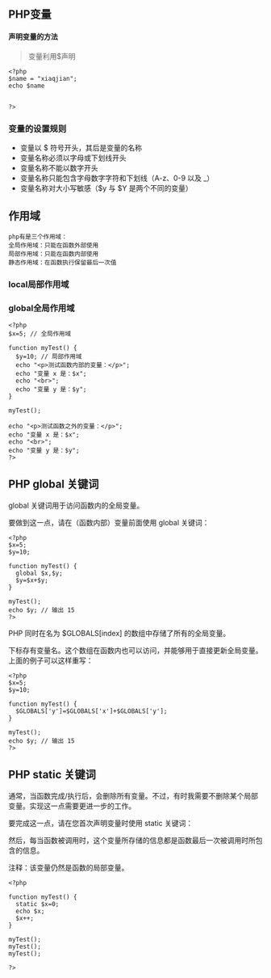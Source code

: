 PHP变量
--
#### 声明变量的方法
> 变量利用$声明
```
<?php
$name = "xiaqjian";
echo $name


?>
```
### 变量的设置规则
- 变量以 $ 符号开头，其后是变量的名称
- 变量名称必须以字母或下划线开头
- 变量名称不能以数字开头
- 变量名称只能包含字母数字字符和下划线（A-z、0-9 以及 _）
- 变量名称对大小写敏感（$y 与 $Y 是两个不同的变量）

作用域
--
```
php有是三个作用域：
全局作用域：只能在函数外部使用
局部作用域：只能在函数内部使用
静态作用域：在函数执行保留最后一次值
```


### local局部作用域

### global全局作用域
```
<?php
$x=5; // 全局作用域

function myTest() {
  $y=10; // 局部作用域
  echo "<p>测试函数内部的变量：</p>";
  echo "变量 x 是：$x";
  echo "<br>";
  echo "变量 y 是：$y";
} 

myTest();

echo "<p>测试函数之外的变量：</p>";
echo "变量 x 是：$x";
echo "<br>";
echo "变量 y 是：$y";
?>
```
PHP global 关键词
--
global 关键词用于访问函数内的全局变量。

要做到这一点，请在（函数内部）变量前面使用 global 关键词：
```
<?php
$x=5;
$y=10;

function myTest() {
  global $x,$y;
  $y=$x+$y;
}

myTest();
echo $y; // 输出 15
?>

```
PHP 同时在名为 $GLOBALS[index] 的数组中存储了所有的全局变量。

下标存有变量名。这个数组在函数内也可以访问，并能够用于直接更新全局变量。
上面的例子可以这样重写：
```
<?php
$x=5;
$y=10;

function myTest() {
  $GLOBALS['y']=$GLOBALS['x']+$GLOBALS['y'];
} 

myTest();
echo $y; // 输出 15
?>

```
PHP static 关键词
--
通常，当函数完成/执行后，会删除所有变量。不过，有时我需要不删除某个局部变量。实现这一点需要更进一步的工作。

要完成这一点，请在您首次声明变量时使用 static 关键词：

然后，每当函数被调用时，这个变量所存储的信息都是函数最后一次被调用时所包含的信息。

注释：该变量仍然是函数的局部变量。

```
<?php

function myTest() {
  static $x=0;
  echo $x;
  $x++;
}

myTest();
myTest();
myTest();

?>
```
